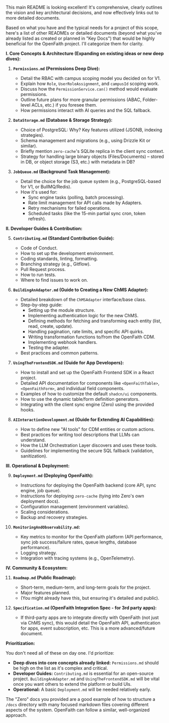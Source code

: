 This main README is looking excellent! It's comprehensive, clearly outlines the vision and key architectural decisions, and now effectively links out to more detailed documents.

Based on what you have and the typical needs for a project of this scope, here's a list of other READMEs or detailed documents (beyond what you've already listed as created or planned in "Key Docs") that would be highly beneficial for the OpenFaith project. I'll categorize them for clarity.

**I. Core Concepts & Architecture (Expanding on existing ideas or new deep dives):**

1.  **`Permissions.md` (Permissions Deep Dive):**

    - Detail the RBAC with campus scoping model you decided on for V1.
    - Explain how `Role`, `UserRoleAssignment`, and `campusId` scoping work.
    - Discuss how the `PermissionService.can()` method would evaluate permissions.
    - Outline future plans for more granular permissions (ABAC, Folder-level ACLs, etc.) if you foresee them.
    - How permissions interact with AI queries and the SQL fallback.

2.  **`DataStorage.md` (Database & Storage Strategy):**

    - Choice of PostgreSQL: Why? Key features utilized (JSONB, indexing strategies).
    - Schema management and migrations (e.g., using Drizzle Kit or similar).
    - Briefly mention `zero-cache`'s SQLite replica in the client sync context.
    - Strategy for handling large binary objects (Files/Documents) – stored in DB, or object storage (S3, etc.) with metadata in DB?

3.  **`JobQueue.md` (Background Task Management):**

    - Detail the choice for the job queue system (e.g., PostgreSQL-based for V1, or BullMQ/Redis).
    - How it's used for:
      - Sync engine tasks (polling, batch processing).
      - Rate limit management for API calls made by Adapters.
      - Retry mechanisms for failed operations.
      - Scheduled tasks (like the 15-min partial sync cron, token refresh).

**II. Developer Guides & Contribution:**

5.  **`Contributing.md` (Standard Contribution Guide):**

    - Code of Conduct.
    - How to set up the development environment.
    - Coding standards, linting, formatting.
    - Branching strategy (e.g., Gitflow).
    - Pull Request process.
    - How to run tests.
    - Where to find issues to work on.

6.  **`BuildingAnAdapter.md` (Guide to Creating a New ChMS Adapter):**

    - Detailed breakdown of the `ChMSAdapter` interface/base class.
    - Step-by-step guide:
      - Setting up the module structure.
      - Implementing authentication logic for the new ChMS.
      - Defining methods for fetching and transforming each entity (list, read, create, update).
      - Handling pagination, rate limits, and specific API quirks.
      - Writing transformation functions to/from the OpenFaith CDM.
      - Implementing webhook handlers.
      - Testing the adapter.
    - Best practices and common patterns.

7.  **`UsingTheFrontendSDK.md` (Guide for App Developers):**

    - How to install and set up the OpenFaith Frontend SDK in a React project.
    - Detailed API documentation for components like `<OpenFaithTable>`, `<OpenFaithForm>`, and individual field components.
    - Examples of how to customize the default `shadcn/ui` components.
    - How to use the dynamic table/form definition generators.
    - Integrating with the client sync engine (Zero) using the provided hooks.

8.  **`AIInteractionDevelopment.md` (Guide for Extending AI Capabilities):**
    - How to define new "AI tools" for CDM entities or custom actions.
    - Best practices for writing tool descriptions that LLMs can understand.
    - How the LLM Orchestration Layer discovers and uses these tools.
    - Guidelines for implementing the secure SQL fallback (validation, sanitization).

**III. Operational & Deployment:**

9.  **`Deployment.md` (Deploying OpenFaith):**

    - Instructions for deploying the OpenFaith backend (core API, sync engine, job queue).
    - Instructions for deploying `zero-cache` (tying into Zero's own deployment docs).
    - Configuration management (environment variables).
    - Scaling considerations.
    - Backup and recovery strategies.

10. **`MonitoringAndObservability.md`:**
    - Key metrics to monitor for the OpenFaith platform (API performance, sync job success/failure rates, queue lengths, database performance).
    - Logging strategy.
    - Integration with tracing systems (e.g., OpenTelemetry).

**IV. Community & Ecosystem:**

11. **`Roadmap.md` (Public Roadmap):**

    - Short-term, medium-term, and long-term goals for the project.
    - Major features planned.
    - (You might already have this, but ensuring it's detailed and public).

12. **`Specification.md` (OpenFaith Integration Spec - for 3rd party apps):**
    - If third-party apps are to integrate directly with OpenFaith (not just via ChMS sync), this would detail the OpenFaith API, authentication for apps, event subscription, etc. This is a more advanced/future document.

**Prioritization:**

You don't need all of these on day one. I'd prioritize:

- **Deep dives into core concepts already linked:** `Permissions.md` should be high on the list as it's complex and critical.
- **Developer Guides:** `Contributing.md` is essential for an open-source project. `BuildingAnAdapter.md` and `UsingTheFrontendSDK.md` will be vital once you want others to extend the platform or build UIs.
- **Operational:** A basic `Deployment.md` will be needed relatively early.

The "Zero" docs you provided are a good example of how to structure a `/docs` directory with many focused markdown files covering different aspects of the system. OpenFaith can follow a similar, well-organized approach.
